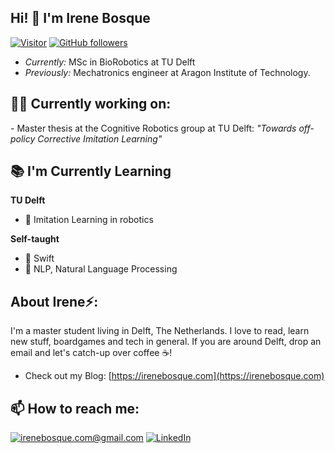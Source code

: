<h2>Hi! 👋 I'm Irene Bosque</h2>

[![Visitor](https://visitor-badge.laobi.icu/badge?page_id=irenebosque.irenebosque)](https://github.com/irenebosque) [![GitHub followers](https://img.shields.io/github/followers/irenebosque.svg?style=social&label=Follow)](https://github.com/irenebosque?tab=followers)

- <i>Currently:</i> MSc in BioRobotics at TU Delft 
- <i>Previously:</i> Mechatronics engineer at Aragon Institute of Technology.

<h2>👩‍💻 Currently working on:</h2>
- Master thesis at the Cognitive Robotics group at TU Delft: <i>"Towards off-policy Corrective Imitation Learning"</i> 

<h2>📚 I'm Currently Learning</h2>

__TU Delft__
- 🤖 Imitation Learning in robotics

__Self-taught__
- 📱 Swift
- 🔡 NLP, Natural Language Processing


<h2> About Irene⚡:</h2>
I'm a master student living in Delft, The Netherlands. I love to read, learn new stuff, boardgames and tech in general. If you are around Delft, drop an email and let's catch-up over coffee ☕!
 
- Check out my Blog: [https://irenebosque.com](https://irenebosque.com)


<h2>📫 How to reach me:</h2>

<a href="mailto:irenebosque.com@gmail.com">![irenebosque.com@gmail.com](https://img.shields.io/badge/Gmail-D14836?style=for-the-badge&logo=gmail&logoColor=white)</a> <a href="https://www.linkedin.com/in/irenebosque/">![LinkedIn](https://img.shields.io/badge/LinkedIn-0077B5?style=for-the-badge&logo=linkedin&logoColor=white)</a>


<!--
**irenebosque/irenebosque** is a ✨ _special_ ✨ repository because its `README.md` (this file) appears on your GitHub profile.

Here are some ideas to get you started:

- 🔭 I’m currently working on ...
- 🌱 I’m currently learning ...
- 👯 I’m looking to collaborate on ...
- 🤔 I’m looking for help with ...
- 💬 Ask me about ...
- 📫 How to reach me: ...
- 😄 Pronouns: ...
- ⚡ Fun fact: ...
-->
